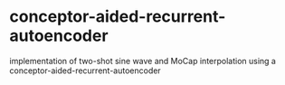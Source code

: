 # conceptor-aided-recurrent-autoencoder
implementation of two-shot sine wave and MoCap interpolation using a conceptor-aided-recurrent-autoencoder

